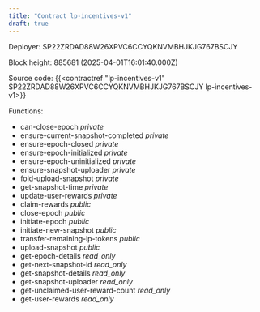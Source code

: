 ```yaml
---
title: "Contract lp-incentives-v1"
draft: true
---
```

Deployer: SP22ZRDAD88W26XPVC6CCYQKNVMBHJKJG767BSCJY


 



Block height: 885681 (2025-04-01T16:01:40.000Z)

Source code: {{<contractref "lp-incentives-v1" SP22ZRDAD88W26XPVC6CCYQKNVMBHJKJG767BSCJY lp-incentives-v1>}}

Functions:

* can-close-epoch _private_
* ensure-current-snapshot-completed _private_
* ensure-epoch-closed _private_
* ensure-epoch-initialized _private_
* ensure-epoch-uninitialized _private_
* ensure-snapshot-uploader _private_
* fold-upload-snapshot _private_
* get-snapshot-time _private_
* update-user-rewards _private_
* claim-rewards _public_
* close-epoch _public_
* initiate-epoch _public_
* initiate-new-snapshot _public_
* transfer-remaining-lp-tokens _public_
* upload-snapshot _public_
* get-epoch-details _read_only_
* get-next-snapshot-id _read_only_
* get-snapshot-details _read_only_
* get-snapshot-uploader _read_only_
* get-unclaimed-user-reward-count _read_only_
* get-user-rewards _read_only_
